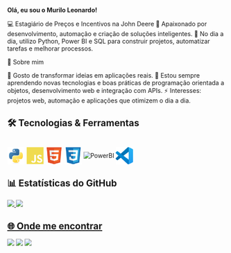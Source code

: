 **Olá, eu sou o Murilo Leonardo!**

💻 Estagiário de Preços e Incentivos na John Deere
🚀 Apaixonado por desenvolvimento, automação e criação de soluções inteligentes.
🔧 No dia a dia, utilizo Python, Power BI e SQL para construir projetos, automatizar tarefas e melhorar processos.

🚀 Sobre mim

🎯 Gosto de transformar ideias em aplicações reais.
🌱 Estou sempre aprendendo novas tecnologias e boas práticas de programação orientada a objetos, desenvolvimento web e integração com APIs.
⚡ Interesses: projetos web, automação e aplicações que otimizem o dia a dia.

## 🛠️ Tecnologias & Ferramentas

<div style="display: inline_block"><br> <img align="center" alt="Python" height="40" width="40" src="https://raw.githubusercontent.com/devicons/devicon/master/icons/python/python-original.svg"> <img align="center" alt="Js" height="40" width="40" src="https://raw.githubusercontent.com/devicons/devicon/master/icons/javascript/javascript-plain.svg"> <img align="center" alt="HTML" height="40" width="40" src="https://raw.githubusercontent.com/devicons/devicon/master/icons/html5/html5-original.svg"> <img align="center" alt="CSS" height="40" width="40" src="https://raw.githubusercontent.com/devicons/devicon/master/icons/css3/css3-original.svg"> <img align="center" alt="PowerBI" height="40" width="40" src="https://img.icons8.com/color/48/power-bi.png"> <img align="center" alt="VSCode" height="40" width="40" src="https://raw.githubusercontent.com/devicons/devicon/master/icons/vscode/vscode-original.svg"> </div>

## 📊 Estatísticas do GitHub

<div> <a href="https://github.com/MuriloLeo"> <img height="180em" src="https://github-readme-stats.vercel.app/api?username=MuriloLeo&show_icons=true&theme=dark&include_all_commits=true&count_private=true"/> <img height="180em" src="https://github-readme-stats.vercel.app/api/top-langs/?username=MuriloLeo&layout=compact&langs_count=6&theme=dark"/> </div>
  
## 🌐 Onde me encontrar

<div> <a href="https://instagram.com/murilo_z9" target="_blank"><img src="https://img.shields.io/badge/-Instagram-%23E4405F?style=for-the-badge&logo=instagram&logoColor=white"></a> <a href = "mailto:muriloleonardosilva@gmail.com"><img src="https://img.shields.io/badge/-Gmail-%23333?style=for-the-badge&logo=gmail&logoColor=white"></a> <a href="https://www.linkedin.com/in/murilo-leonardo-silva" target="_blank"><img src="https://img.shields.io/badge/-LinkedIn-%230077B5?style=for-the-badge&logo=linkedin&logoColor=white"></a> </div>
